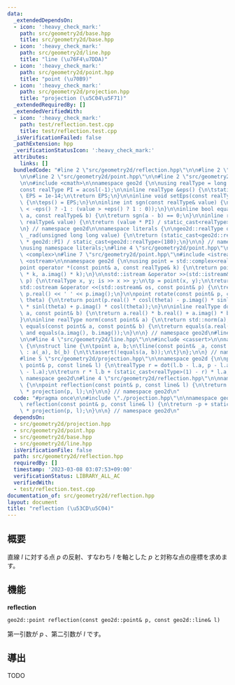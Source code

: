 ```yaml
---
data:
  _extendedDependsOn:
  - icon: ':heavy_check_mark:'
    path: src/geometry2d/base.hpp
    title: src/geometry2d/base.hpp
  - icon: ':heavy_check_mark:'
    path: src/geometry2d/line.hpp
    title: "line (\u76F4\u7DDA)"
  - icon: ':heavy_check_mark:'
    path: src/geometry2d/point.hpp
    title: "point (\u70B9)"
  - icon: ':heavy_check_mark:'
    path: src/geometry2d/projection.hpp
    title: "projection (\u5C04\u5F71)"
  _extendedRequiredBy: []
  _extendedVerifiedWith:
  - icon: ':heavy_check_mark:'
    path: test/reflection.test.cpp
    title: test/reflection.test.cpp
  _isVerificationFailed: false
  _pathExtension: hpp
  _verificationStatusIcon: ':heavy_check_mark:'
  attributes:
    links: []
  bundledCode: "#line 2 \"src/geometry2d/reflection.hpp\"\n\n#line 2 \"src/geometry2d/projection.hpp\"\
    \n\n#line 2 \"src/geometry2d/point.hpp\"\n\n#line 2 \"src/geometry2d/base.hpp\"\
    \n\n#include <cmath>\n\nnamespace geo2d {\n\nusing realType = long double;\n\n\
    const realType PI = acosl(-1);\n\ninline realType &eps() {\n\tstatic realType\
    \ EPS = 1e-14;\n\treturn EPS;\n}\n\ninline void setEps(const realType& EPS = 1e-14)\
    \ {\n\teps() = EPS;\n}\n\ninline int sgn(const realType& value) {\n\treturn (value\
    \ < -eps() ? -1 : (value > +eps() ? 1 : 0));\n}\n\ninline bool equals(const realType&\
    \ a, const realType& b) {\n\treturn sgn(a - b) == 0;\n}\n\ninline realType toRadian(const\
    \ realType& value) {\n\treturn (value * PI) / static_cast<realType>(180);\n}\n\
    \n} // namespace geo2d\n\nnamespace literals {\n\ngeo2d::realType operator\"\"\
    \ _rad(unsigned long long value) {\n\treturn (static_cast<geo2d::realType>(value)\
    \ * geo2d::PI) / static_cast<geo2d::realType>(180);\n}\n\n} // namespace literals\n\
    \nusing namespace literals;\n#line 4 \"src/geometry2d/point.hpp\"\n\n#include\
    \ <complex>\n#line 7 \"src/geometry2d/point.hpp\"\n#include <istream>\n#include\
    \ <ostream>\n\nnamespace geo2d {\n\nusing point = std::complex<realType>;\n\n\
    point operator *(const point& a, const realType& k) {\n\treturn point(a.real()\
    \ * k, a.imag() * k);\n}\n\nstd::istream &operator >>(std::istream& is, point&\
    \ p) {\n\trealType x, y; is >> x >> y;\n\tp = point(x, y);\n\treturn is;\n}\n\n\
    std::ostream &operator <<(std::ostream& os, const point& p) {\n\treturn os <<\
    \ p.real() << ' ' << p.imag();\n}\n\npoint rotate(const point& p, const realType&\
    \ theta) {\n\treturn point(p.real() * cosl(theta) - p.imag() * sinl(theta), p.real()\
    \ * sinl(theta) + p.imag() * cosl(theta));\n}\n\ninline realType dot(const point&\
    \ a, const point& b) {\n\treturn a.real() * b.real() + a.imag() * b.imag();\n\
    }\n\ninline realType norm(const point& a) {\n\treturn std::norm(a);\n}\n\nbool\
    \ equals(const point& a, const point& b) {\n\treturn equals(a.real(), b.real())\
    \ and equals(a.imag(), b.imag());\n}\n\n} // namespace geo2d\n#line 2 \"src/geometry2d/line.hpp\"\
    \n\n#line 4 \"src/geometry2d/line.hpp\"\n\n#include <cassert>\n\nnamespace geo2d\
    \ {\n\nstruct line {\n\tpoint a, b;\n\tline(const point& _a, const point& _b)\
    \ : a(_a), b(_b) {\n\t\tassert(!equals(a, b));\n\t}\n};\n\n} // namespace geo2d\n\
    #line 5 \"src/geometry2d/projection.hpp\"\n\nnamespace geo2d {\n\npoint projection(const\
    \ point& p, const line& l) {\n\trealType r = dot(l.b - l.a, p - l.a)  / norm(l.b\
    \ - l.a);\n\treturn r * l.b + (static_cast<realType>(1) - r) * l.a;\n}\n\n} //\
    \ namespace geo2d\n#line 4 \"src/geometry2d/reflection.hpp\"\n\nnamespace geo2d\
    \ {\n\npoint reflection(const point& p, const line& l) {\n\treturn -p + static_cast<realType>(2)\
    \ * projection(p, l);\n}\n\n} // namespace geo2d\n"
  code: "#pragma once\n\n#include \"./projection.hpp\"\n\nnamespace geo2d {\n\npoint\
    \ reflection(const point& p, const line& l) {\n\treturn -p + static_cast<realType>(2)\
    \ * projection(p, l);\n}\n\n} // namespace geo2d\n"
  dependsOn:
  - src/geometry2d/projection.hpp
  - src/geometry2d/point.hpp
  - src/geometry2d/base.hpp
  - src/geometry2d/line.hpp
  isVerificationFile: false
  path: src/geometry2d/reflection.hpp
  requiredBy: []
  timestamp: '2023-03-08 03:07:53+09:00'
  verificationStatus: LIBRARY_ALL_AC
  verifiedWith:
  - test/reflection.test.cpp
documentation_of: src/geometry2d/reflection.hpp
layout: document
title: "reflection (\u53CD\u5C04)"
---
```


## 概要

直線 $l$ に対する点 $p$ の反射、すなわち $l$ を軸とした $p$ と対称な点の座標を求めます。

## 機能

**reflection**
```
geo2d::point reflection(const geo2d::point& p, const geo2d::line& l)
```

第一引数が $p$ 、第二引数が $l$ です。

## 導出

TODO

